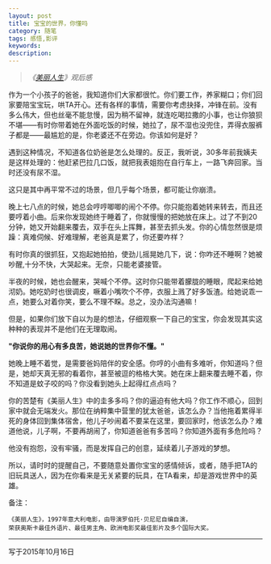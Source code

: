```yaml
---
layout: post
title: 宝宝的世界，你懂吗 
category: 随笔
tags: 感悟,影评
keywords: 
description: 
---
```


> *《[美丽人生](http://movie.douban.com/subject/1292063/)》观后感*

作为一个小孩子的爸爸，我知道你们大家都很忙。你们要工作，养家糊口；你们回家要陪宝宝玩，哄TA开心。还有各样的事情，需要你考虑抉择，冲锋在前。没有多么伟大，但也丝毫不能怠慢，因为稍不留神，就连吃喝拉撒的小事，也让你狼狈不堪——有时你带着她在外面吃饭的时候，她拉了，尿不湿也没兜住，弄得衣服裤子都是——最尴尬的是，你老婆还不在旁边。你该如何是好？

遇到这种情况，不知道各位奶爸是怎么处理的。反正，我听说，30多年前我姨夫是这样处理的：他赶紧巴拉几口饭，就把我表姐抱在自行车上，一路飞奔回家。当时还没有尿不湿。

这只是其中再平常不过的场景，但几乎每个场景，都可能让你崩溃。

晚上七八点的时候，她总会哼哼唧唧的闹个不停。你只能抱着她转来转去，而且还要哼着小曲。后来你发现她终于睡着了，你就慢慢的把她放在床上。过了不到20分钟，她又开始翻来覆去，双手在头上挥舞，甚至去抓头发。你的心情忽然很是烦躁：真难伺候、好难理解，老爸真是累了，你还要咋样？

有时你真的很抓狂，又抱起她拍拍，使劲儿摇晃她几下，说：你咋还不睡啊？她被吵醒,十分不快，大哭起来。无奈，只能老婆接管。

半夜的时候，她也会醒来，哭喊个不停。这时你只能带着朦胧的睡眼，爬起来给她沏奶。她吃奶时也很调皮，噘着小嘴吹个不停，衣服上溅了好多饭渣。给她说乖一点，她要么对着你笑，要么不理不睬。总之，没办法沟通嘛！

但是，如果你们放下自以为是的想法，仔细观察一下自己的宝宝，你会发现其实这种种的表现并不是他们在无理取闹。

**"你说你的用心有多良苦，她说她的世界你不懂。"**

她晚上睡不着觉，是需要爸妈陪伴的安全感。你哼的小曲有多难听，你知道吗？但是，她却天真无邪的看着你，甚至被逗的格格大笑。她在床上翻来覆去睡不着，你不知道是蚊子咬的吗？你没看到她头上起得红点点吗？

你的苦楚有《美丽人生》中的圭多多吗？你的逼迫有他大吗？你工作不顺心，回到家中就会无端发火。那位在纳粹集中营里的犹太爸爸，该怎么办？当他拖着累得半死的身体回到集体宿舍，他儿子吵闹着不要呆在这里，要回家时，他该怎么办？难道他说，儿子啊，不要再胡闹了，你知道爸爸有多苦吗？你知道外面有多危险吗？

他没有抱怨，没有牢骚，而是发挥自己的创意，延续着儿子游戏的梦想。

所以，请时时的提醒自己，不要随意处置你宝宝的感情倾诉，或者，随手把TA的旧玩具送人，因为在你看来是无关紧要的玩具，在TA看来，却是游戏世界中的英雄。


备注：
	
	《美丽人生》，1997年意大利电影，由导演罗伯托·贝尼尼自编自演，
	荣获奥斯卡最佳外语片、最佳男主角、欧洲电影奖最佳影片及多个国际大奖。



---

写于2015年10月16日









